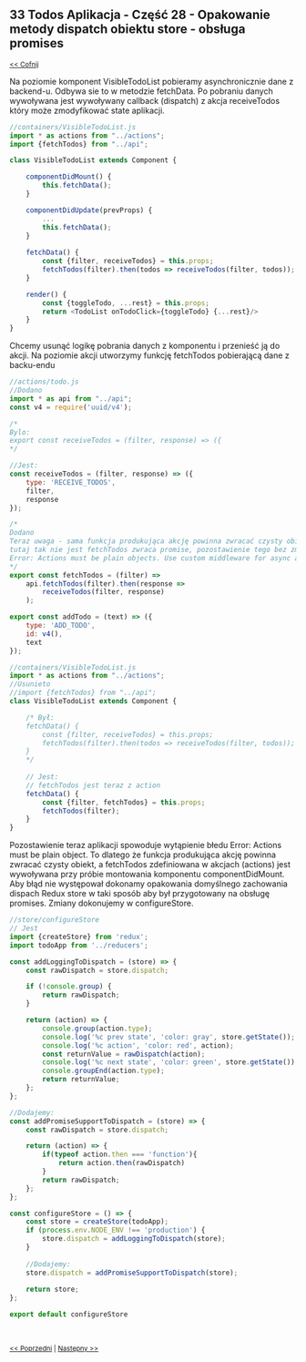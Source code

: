 ## 33 Todos Aplikacja - Część 28 - Opakowanie metody dispatch obiektu store - obsługa promises
<sub>[<< Cofnij](https://github.com/donatuss/Redux-Start-Egghead/blob/master/README.md)</sub><br/>

Na poziomie komponent VisibleTodoList pobieramy asynchronicznie dane z backend-u. Odbywa sie to w metodzie fetchData. 
Po pobraniu danych wywoływana jest wywoływany callback (dispatch) z akcja receiveTodos który może zmodyfikować state aplikacji.       
```javascript
//containers/VisibleTodoList.js
import * as actions from "../actions";
import {fetchTodos} from "../api";

class VisibleTodoList extends Component {

    componentDidMount() {
        this.fetchData();
    }

    componentDidUpdate(prevProps) {
        ...
        this.fetchData();
    }
    
    fetchData() {
        const {filter, receiveTodos} = this.props;
        fetchTodos(filter).then(todos => receiveTodos(filter, todos));
    }

    render() {
        const {toggleTodo, ...rest} = this.props;
        return <TodoList onTodoClick={toggleTodo} {...rest}/>
    }
}
```
Chcemy usunąć logikę pobrania danych z komponentu i przenieść ją do akcji. Na poziomie akcji utworzymy funkcję fetchTodos pobierającą dane z backu-endu  
```javascript
//actions/todo.js
//Dodano
import * as api from "../api";
const v4 = require('uuid/v4');

/*
Bylo:
export const receiveTodos = (filter, response) => ({
*/

//Jest:
const receiveTodos = (filter, response) => ({
    type: 'RECEIVE_TODOS',
    filter,
    response
});

/*
Dodano
Teraz uwaga - sama funkcja produkująca akcję powinna zwracać czysty obiekt (plain object) 
tutaj tak nie jest fetchTodos zwraca promise, pozostawienie tego bez zmian spowoduje blad 
Error: Actions must be plain objects. Use custom middleware for async actions.  
*/  
export const fetchTodos = (filter) =>
    api.fetchTodos(filter).then(response =>
        receiveTodos(filter, response)
    );

export const addTodo = (text) => ({
    type: 'ADD_TODO',
    id: v4(),
    text
});
```
```javascript
//containers/VisibleTodoList.js
import * as actions from "../actions";
//Usunieto 
//import {fetchTodos} from "../api";
class VisibleTodoList extends Component {

    /* Był: 
    fetchData() {
        const {filter, receiveTodos} = this.props;
        fetchTodos(filter).then(todos => receiveTodos(filter, todos));
    }
    */
        
    // Jest:
    // fetchTodos jest teraz z action
    fetchData() {
        const {filter, fetchTodos} = this.props;
        fetchTodos(filter);
    }
}
```
Pozostawienie teraz aplikacji spowoduje wytąpienie błedu Error: Actions must be plain object. To dlatego że 
funkcja produkująca akcję powinna zwracać czysty obiekt, a fetchTodos zdefiniowana w akcjach (actions) jest 
wywoływana przy próbie montowania komponentu componentDidMount. 
Aby błąd nie występował dokonamy opakowania domyślnego zachowania dispach Redux store w taki sposób aby był
przygotowany na obsługę promises.  Zmiany dokonujemy w configureStore.
```javascript
//store/configureStore
// Jest
import {createStore} from 'redux';
import todoApp from '../reducers';

const addLoggingToDispatch = (store) => {
    const rawDispatch = store.dispatch;

    if (!console.group) {
        return rawDispatch;
    }

    return (action) => {
        console.group(action.type);
        console.log('%c prev state', 'color: gray', store.getState());
        console.log('%c action', 'color: red', action);
        const returnValue = rawDispatch(action);
        console.log('%c next state', 'color: green', store.getState());
        console.groupEnd(action.type);
        return returnValue;
    };
};

//Dodajemy:
const addPromiseSupportToDispatch = (store) => {
    const rawDispatch = store.dispatch;

    return (action) => {
        if(typeof action.then === 'function'){
            return action.then(rawDispatch)
        }
        return rawDispatch;
    };
};

const configureStore = () => {
    const store = createStore(todoApp);
    if (process.env.NODE_ENV !== 'production') {
        store.dispatch = addLoggingToDispatch(store);
    }
    
    //Dodajemy:
    store.dispatch = addPromiseSupportToDispatch(store);
    
    return store;
};

export default configureStore
```

<br/>
 
 <sub>[<< Poprzedni](https://github.com/donatuss/Redux-Start-Egghead/blob/master/32-todoapps-dispach-with-fetch-data/README.md)
   | [Następny >>](https://github.com/donatuss/Redux-Start-Egghead/blob/master/34-todoapps-middleware-chain/README.md)
 </sub>